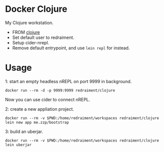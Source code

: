 Docker Clojure
====

My Clojure workstation.

* FROM [clojure](https://hub.docker.com/_/clojure)
* Set default user to redraiment.
* Setup cider-nrepl.
* Remove default entrypoint, and use `lein repl` for instead.

# Usage

1: start an empty headless nREPL on port 9999 in background.

```shell
docker run --rm -d -p 9999:9999 redraiment/clojure
```

Now you can use cider to connect nREPL.

2: create a new appliation project.

```shell
docker run --rm -v $PWD:/home/redraiment/workspaces redraiment/clojure lein new app me.zzp/bootstrap
```

3: build an uberjar.

```shell
docker run --rm -v $PWD:/home/redraiment/workspaces redraiment/clojure lein uberjar
```
